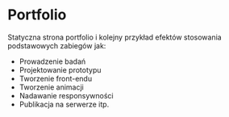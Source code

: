 # Portfolio
 Statyczna strona portfolio i kolejny przykład efektów stosowania podstawowych zabiegów jak: 
- Prowadzenie badań
- Projektowanie prototypu   
- Tworzenie front-endu   
- Tworzenie animacji  
- Nadawanie responsywności   
- Publikacja na serwerze itp.  
